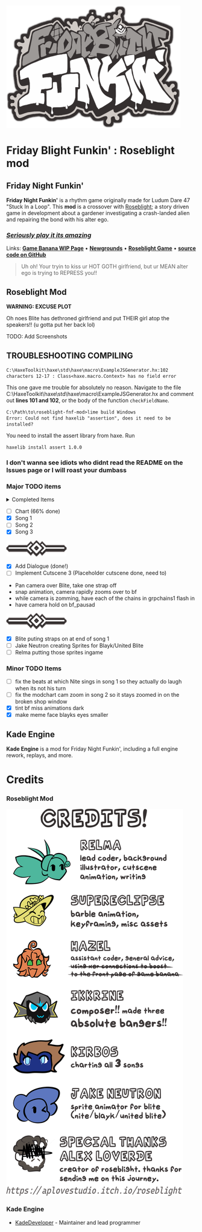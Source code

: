 ![FridayBlightFunkinLogo](art/thumbnailNewer.png)

# Friday Blight Funkin' : Roseblight mod

## Friday Night Funkin'
**Friday Night Funkin'** is a rhythm game originally made for Ludum Dare 47 "Stuck In a Loop". This **mod** is a crossover with [Roseblight](https://aplovestudio.itch.io/roseblight); a story driven game in development about a gardener investigating a crash-landed alien and repairing the bond with his alter ego.

### *[Seriously play it its amazing](https://aplovestudio.itch.io/roseblight)*

Links: [**Game Banana WIP Page**](https://gamebanana.com/wips/56972) • [**Newgrounds**](https://www.newgrounds.com/portal/view/770371) • [**Roseblight Game**](https://aplovestudio.itch.io/roseblight) • [**source code on GitHub**](https://github.com/relma2/roseblight-fnf-mod)
> Uh oh! Your tryin to kiss ur HOT GOTH girlfriend, but ur MEAN alter ego is trying to REPRESS you!!

## Roseblight Mod
**WARNING: EXCUSE PLOT**

Oh noes Blite has dethroned girlfriend and put THEIR girl atop the speakers!! (u gotta put her back lol)

TODO: Add Screenshots

## TROUBLESHOOTING COMPILING
```
C:\HaxeToolkit\haxe\std\haxe\macro\ExampleJSGenerator.hx:102 characters 12-17 : Class<haxe.macro.Context> has no field error 
```
This one gave me trouble for absolutely no reason. Navigate to the file C:\HaxeToolkit\haxe\std\haxe\macro\ExampleJSGenerator.hx and comment out **lines 101 and 102**, or the body of the function `checkFieldName`.

```
C:\Path\to\roseblight-fnf-mod>lime build Windows
Error: Could not find haxelib "assertion", does it need to be installed?
```
You need to install the assert library from haxe. Run
```
haxelib install assert 1.0.0
```
### I don't wanna see idiots who didnt read the README on the Issues page or I will roast your dumbass

### Major TODO items
<details>
<summary> Completed Items </summary>

 - [x] Desaturate stage asset for the ahokau palette (done!)

 - [x] Mod Qrystal over girlfriend (skin; no actual code) (done!)

 - [x] Implement Pausa Notes (done!; and with sfx and Q bein scared!!)

 - [x] Compose all 3 songs (mad props to Ikkrine)

 - [x] Fix Barble Animation (Low Priority)
 - [x] Fix stage offsets (Low Priority)

 - [x] Modchart OR Code
  - [x] Nite's pointing and laughing when Combo missed
  - [x] Shop window breaking towards end of song 2
  - [x] Pausa animation from Blite on Pausa notes
  - [x] Screen shaking subtly on Pausa Notes
 
![div](art/div.png)
</details>

 - [ ] Chart (66% done)
  - [x] Song 1
  - [ ] Song 2
  - [x] Song 3

![div](art/div.png)

 - [x] Add Dialogue (done!)
 - [ ] Implement Cutscene 3 (Placeholder cutscene done, need to)
  - Pan camera over Blite, take one strap off
  - snap animation, camera rapidly zooms over to bf
  - while camera is zomming, have each of the chains in grpchains1 flash in
  - have camera hold on bf_pausad 

![div](art/div.png)

 - [x] Blite puting straps on at end of song 1
 - [ ] Jake Neutron creating Sprites for Blayk/United Blite
 - [ ] Relma putting those sprites ingame

### Minor TODO Items
 - [ ] fix the beats at which Nite sings in song 1 so they actually do laugh when its not his turn
 - [ ] fix the modchart cam zoom in song 2 so it stays zoomed in on the broken shop window
 - [x] tint bf miss animations dark
 - [x] make meme face blayks eyes smaller

## Kade Engine
**Kade Engine** is a mod for Friday Night Funkin', including a full engine rework, replays, and more.

# Credits

### Roseblight Mod
![div](art/icon_credits.png)

### Kade Engine
- [KadeDeveloper](https://twitter.com/KadeDeveloper) - Maintainer and lead programmer
